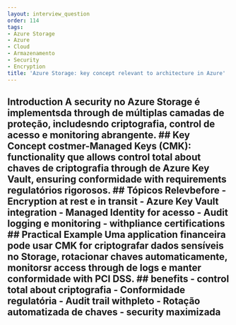 ```yaml
---
layout: interview_question
order: 114
tags:
- Azure Storage
- Azure
- Cloud
- Armazenamento
- Security
- Encryption
title: 'Azure Storage: key concept relevant to architecture in Azure'
---
```


## Introduction A security no Azure Storage é implementsda through de múltiplas camadas de proteção, includesndo criptografia, control de acesso e monitoring abrangente. ## Key Concept **costmer-Managed Keys (CMK)**: functionality que allows control total about chaves de criptografia through de Azure Key Vault, ensuring conformidade with requirements regulatórios rigorosos. ## Tópicos Relevbefore - Encryption at rest e in transit - Azure Key Vault integration - Managed Identity for acesso - Audit logging e monitoring - withpliance certifications ## Practical Example Uma application financeira pode usar CMK for criptografar dados sensíveis no Storage, rotacionar chaves automaticamente, monitorsr access through de logs e manter conformidade with PCI DSS. ## benefits - control total about criptografia - Conformidade regulatória - Audit trail withpleto - Rotação automatizada de chaves - security maximizada